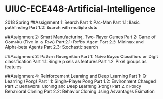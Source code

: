 # UIUC-ECE448-Artificial-Intelligence
2018 Spring 
##Assignment 1: Search
Part 1: Pac-Man
Part 1.1: Basic pathfinding
Part 1.2: Search with multiple dots

##Assignment 2: Smart Manufacturing, Two-Player Games
Part 2: Game of Gomoku (Five-in-a-Row)
Part 2.1: Reflex Agent
Part 2.2: Minimax and Alpha-beta Agents
Part 2.3: Stochastic search

##Assignment 3: Pattern Recognition
Part 1: Naive Bayes Classifiers on Digit classification
Part 1.1: Single pixels as features
Part 1.2: Pixel groups as features

##Assignment 4: Reinforcement Learning and Deep Learning
Part 1: Q-Learning (Pong)
Part 1.1: Single-Player Pong
Part 1.2: Environment Changed
Part 2: Behavioral Cloning and Deep Learning (Pong)
Part 2.1: Policy Behavioral Cloning
Part 2.2: Behavior Cloning Using Advantages Esimation
